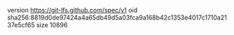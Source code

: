 version https://git-lfs.github.com/spec/v1
oid sha256:8819d0de97424a4a65db49d5a03fca9a168b42c1353e4017c1710a2137e5cf65
size 10896

